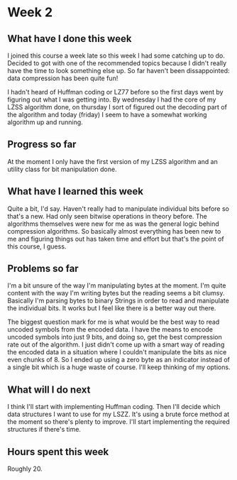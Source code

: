 # Week 2

## What have I done this week
I joined this course a week late so this week I had some catching up to do. Decided to got with one of the recommended topics because I didn't really have the time to look something else up. So far haven't been dissappointed: data compression has been quite fun! 

I hadn't heard of Huffman coding or LZ77 before so the first days went by figuring out what I was getting into. By wednesday I had the core of my LZSS algorithm done, on thursday I sort of figured out the decoding part of the algorithm and today (friday) I seem to have a somewhat working algorithm up and running.

## Progress so far
At the moment I only have the first version of my LZSS algorithm and an utility class for bit manipulation done.

## What have I learned this week
Quite a bit, I'd say. Haven't really had to manipulate individual bits before so that's a new. Had only seen bitwise operations in theory before. The algorithms themselves were new for me as was the general logic behind compression algorithms. So basically almost everything has been new to me and figuring things out has taken time and effort but that's the point of this course, I guess.

## Problems so far
I'm a bit unsure of the way I'm manipulating bytes at the moment. I'm quite content with the way I'm writing bytes but the reading seems a bit clumsy. Basically I'm parsing bytes to binary Strings in order to read and manipulate the individual bits. It works but I feel like there is a better way out there. 

The biggest question mark for me is what would be the best way to read uncoded symbols from the encoded data. I have the means to encode uncoded symbols into just 9 bits, and doing so, get the best compression rate out of the algorithm. I just didn't come up with a smart way of reading the encoded data in a situation where I couldn't manipulate the bits as nice even chunks of 8. So I ended up using a zero byte as an indicator instead of a single bit which is a huge waste of course. I'll keep thinking of my options.

## What will I do next
I think I'll start with implementing Huffman coding. Then I'll decide which data structures I want to use for my LSZZ. It's using a brute force method at the moment so there's plenty to improve. I'll start implementing the required structures if there's time.

## Hours spent this week
Roughly 20.   

